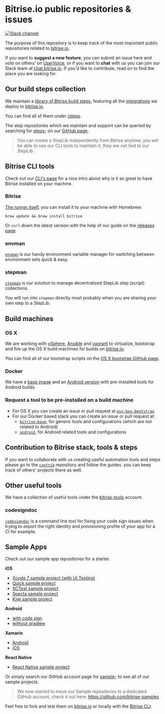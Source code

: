 # Bitrise.io public repositories & issues

[![Slack channel](http://chat.bitrise.io/badge.svg)](http://chat.bitrise.io)

The purpose of this repository is to keep track of the most important public repositories related to [bitrise.io](https://www.bitrise.io).

If you want to **suggest a new feature**, you can submit an issue here and vote on others' on [UserVoice](https://bitrise.uservoice.com/), or if you want to **chat** with us you can join our Slack team at [chat.bitrise.io](http://chat.bitrise.io/). If you'd like to contribute, read on to find the place you are looking for.

## Our build steps collection

We maintain a [library of Bitrise build steps](https://github.com/bitrise-io/bitrise-steplib), featuring all the [integrations](https://www.bitrise.io/integrations) we deploy to [bitrise.io](https://www.bitrise.io).

You can find all of them under [/steps](https://github.com/bitrise-io/bitrise-steplib/tree/master/steps).

The step repositories which we maintain and support can be queried by searching for [steps-](https://github.com/bitrise-io?utf8=%E2%9C%93&query=steps-) on our [GitHub page](https://github.com/bitrise-io).

> You can create a StepLib independently from Bitrise anytime, you will be able to use our CLI tools to maintain it, they are not tied to *our StepLib*.

## Bitrise CLI tools

Check out our [CLI's page](https://www.bitrise.io/cli) for a nice intro about why is it so great to have Bitrise installed on your machine.

### Bitrise

[The runner itself](https://github.com/bitrise-io/bitrise), you can install it to your machine with Homebrew:

`brew update && brew install bitrise`

Or `curl` down the latest version with the help of our guide on the [releases page](https://github.com/bitrise-io/bitrise/releases).

### envman

[`envman`](https://github.com/bitrise-io/envman) is our handy environment variable manager for switching between environment sets quick & easy.

### stepman

[`stepman`](https://github.com/bitrise-io/stepman) is our solution to manage decentralized StepLib step (script) collections.

You will run into `stepman` directly most probably when you are sharing your own step to a StepLib.

## Build machines

### OS X

We are working with [vSphere](https://www.vmware.com/products/vsphere), [Ansible](http://docs.ansible.com/) and [vagrant](https://www.vagrantup.com/docs/) to virtualize, bootstrap and fire up the OS X build machines for builds on [bitrise.io](https://www.bitrise.io).

You can find all of our bootstrap scripts on the [OS X bootstrap GitHub page](https://github.com/bitrise-io/osx-box-bootstrap).

### Docker

We have a [base image](https://github.com/bitrise-docker/bitrise-base) and an [Android version](https://github.com/bitrise-docker/android) with pre-installed tools for Android builds.

### Request a tool to be pre-installed on a build machine

* For OS X you can create an issue or pull request at [`osx-box-bootstrap`](https://github.com/bitrise-io/osx-box-bootstrap)
* For our Docker based stack you can create an issue or pull request at:
    * [`bitrise-base`](https://github.com/bitrise-docker/bitrise-base), for generic tools and configurations (which are not related to Android)
    * [`android`](https://github.com/bitrise-docker/android), for Android related tools and configurations

## Contribution to Bitrise stack, tools & steps

If you want to collaborate with us creating useful automation tools and steps please go to the [`contrib`](https://github.com/bitrise-io/bitrise-contrib) repository and follow the guides. you can keep track of others' projects there as well.

## Other useful tools

We have a collection of useful tools under the [bitrise-tools](https://github.com/bitrise-tools) account.

### codesigndoc

[`codesigndoc`](https://github.com/bitrise-tools/codesigndoc) is a command line tool for fixing your code sign issues when trying to export the right identity and provisioning profile of your app for a CI for example.

## Sample Apps

Check out our sample app repositories for a starter.

**iOS**

- [Xcode 7 sample project (with UI Testing)](https://github.com/bitrise-io/sample-apps-ios-xcode7)
- [Quick sample project](https://github.com/bitrise-io/sample-test-ios-quick)
- [XCTest sample project](https://github.com/bitrise-io/sample-test-ios-xctest)
- [Specta sample project](https://github.com/bitrise-io/sample-test-ios-specta)
- [Kiwi sample project](https://github.com/bitrise-io/sample-test-ios-kiwi)

**Android**

- [with code sign](https://github.com/bitrise-samples/android-sdk22-code-sign)
- [without gradlew](https://github.com/bitrise-samples/android-sdk22-no-gradlew)

**Xamarin**

- [Android](https://github.com/bitrise-io/sample-apps-xamarin-android)
- [iOS](https://github.com/bitrise-io/sample-apps-xamarin-ios)

**React Native**

- [React Native sample project](https://github.com/bitrise-samples/ReactNativeSample)

Or simply search our GitHub account page for [sample-](https://github.com/bitrise-io?utf8=%E2%9C%93&query=sample-) to see all of our sample projects.

>We now started to move our Sample repositories to a dedicated GitHub account, check it out here: https://github.com/bitrise-samples

Feel free to fork and test them on [bitrise.io](https://www.bitrise.io) or locally with the [Bitrise CLI](https://www.bitrise.io/cli).
